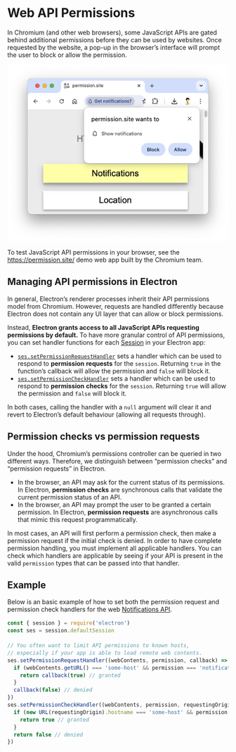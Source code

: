 # Web API Permissions

In Chromium (and other web browsers), some JavaScript APIs are gated behind additional permissions
before they can be used by websites. Once requested by the website, a pop-up in the browser’s
interface will prompt the user to block or allow the permission.

![Chromium browser prompting the user to show notifications](../images/chrome-permission-prompt.png)

To test JavaScript API permissions in your browser, see the https://permission.site/ demo web app built
by the Chromium team.

## Managing API permissions in Electron

In general, Electron’s renderer processes inherit their API permissions model from Chromium.
However, requests are handled differently because Electron does not contain any UI layer that can
allow or block permissions.

Instead, **Electron grants access to all JavaScript APIs requesting permissions by default.**
To have more granular control of API permissions, you can set handler functions for each
[Session](https://www.electronjs.org/docs/latest/api/session) in your Electron app:

- [`ses.setPermissionRequestHandler`](https://www.electronjs.org/docs/latest/api/session#sessetpermissionrequesthandlerhandler)
  sets a handler which can be used to respond to **permission** **requests** for the `session`.
  Returning `true` in the function’s callback will allow the permission and `false` will block it.
- [`ses.setPermissionCheckHandler`](https://www.electronjs.org/docs/latest/api/session#sessetpermissioncheckhandlerhandler)
  sets a handler which can be used to respond to **permission** **checks** for the `session`.
  Returning `true` will allow the permission and `false` will block it.

In both cases, calling the handler with a `null` argument will clear it and revert to Electron’s
default behaviour (allowing all requests through).

## Permission checks vs permission requests

Under the hood, Chromium’s permissions controller can be queried in two different ways.
Therefore, we distinguish between “permission checks” and “permission requests” in Electron.

- In the browser, an API may ask for the current status of its permissions.
  In Electron, **permission checks** are synchronous calls that validate the current permission status of an API.
- In the browser, an API may prompt the user to be granted a certain permission.
  In Electron, **permission requests** are asynchronous calls that mimic this request programmatically.

In most cases, an API will first perform a permission check, then make a permission request if the initial
check is denied. In order to have complete permission handling, you must implement all applicable handlers.
You can check which handlers are applicable by seeing if your API is present in the valid `permission` types
that can be passed into that handler.

## Example

Below is an basic example of how to set both the permission request and permission check handlers for the
web [Notifications API](https://developer.mozilla.org/en-US/docs/Web/API/Notifications_API).

```js title='main.js (Main Process)'
const { session } = require('electron')
const ses = session.defaultSession

// You often want to limit API permissions to known hosts,
// especially if your app is able to load remote web contents.
ses.setPermissionRequestHandler((webContents, permission, callback) => {
  if (webContents.getURL() === 'some-host' && permission === 'notifications') {
    return callback(true) // granted
  }
  callback(false) // denied
})
ses.setPermissionCheckHandler((webContents, permission, requestingOrigin) => {
  if (new URL(requestingOrigin).hostname === 'some-host' && permission === 'notifications') {
    return true // granted
  }
  return false // denied
})
```
